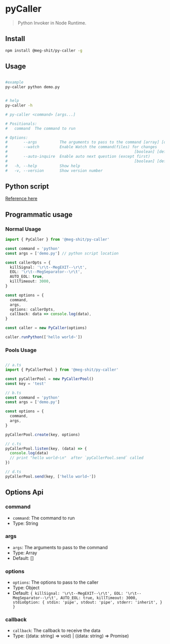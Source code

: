 # pyCaller

> Python Invoker in Node Runtime.

## Install

```bash
npm install @meg-shit/py-caller -g
```

## Usage

```bash

#example
py-caller python demo.py


# help
py-caller -h

# py-caller <command> [args...]

# Positionals:
#   command  The command to run                                           [string]

# Options:
#       --args          The arguments to pass to the command [array] [default: []]
#       --watch         Enable Watch the command(files) for changes
#                                                        [boolean] [default: true]
#       --auto-inquire  Enable auto next question (except first)
#                                                        [boolean] [default: true]
#   -h, --help          Show help                                        [boolean]
#   -v, --version       Show version number                              [boolean]
```

## Python script

[Reference here](https://github.com/meg-shit/pyCaller/tree/main/examples)

## Programmatic usage

### Normal Usage

```ts
import { PyCaller } from '@meg-shit/py-caller'

const command = 'python'
const args = ['demo.py'] // python script location

const callerOpts = {
  killSignal: '\r\t--MegEXIT--\r\t',
  EOL: '\r\t--MegSeparator--\r\t',
  AUTO_EOL: true,
  killTimeout: 3000,
}

const options = {
  command,
  args,
  options: callerOpts,
  callback: data => console.log(data),
}

const caller = new PyCaller(options)

caller.runPython(['hello world~'])
```

### Pools Usage

```ts

// a.ts
import { PyCallerPool } from '@meg-shit/py-caller'

const pyCallerPool = new PyCallerPool()
const key = 'test'

// b.ts
const command = 'python'
const args = ['demo.py']

const options = {
  command,
  args,
}

pyCallerPool.create(key, options)

// c.ts
pyCallerPool.listen(key, (data) => {
  console.log(data)
  // print "hello world~\n"  after `pyCallerPool.send` called
})

// d.ts
pyCallerPool.send(key, ['hello world~'])
```

## Options Api

### command

  * `command`: The command to run
  * Type: String

### args

  * `args`: The arguments to pass to the command
  * Type: Array
  * Default: []

### options

  * `options`: The options to pass to the caller
  * Type: Object
  * Default: `{
      killSignal: '\r\t--MegEXIT--\r\t',
      EOL: '\r\t--MegSeparator--\r\t',
      AUTO_EOL: true,
      killTimeout: 3000,
      stdioOption: {
        stdin: 'pipe',
        stdout: 'pipe',
        stderr: 'inherit',
      }
    }`

### callback

  * `callback`: The callback to receive the data
  * Type: ((data: string) => void) | ((data: string) => Promise<void>)
